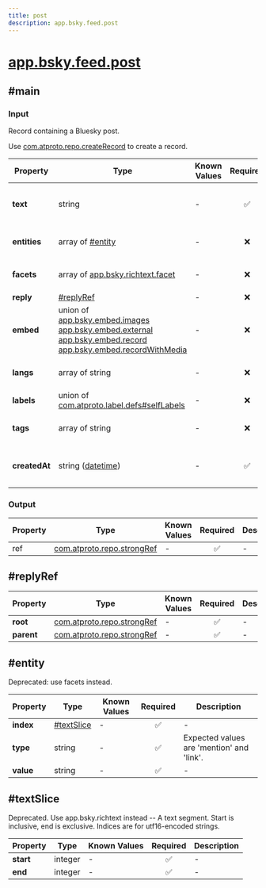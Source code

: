 ```yaml
---
title: post
description: app.bsky.feed.post
---
```


# [app.bsky.feed.post](https://github.com/myConsciousness/atproto.dart/blob/main/lexicons/app/bsky/feed/post.json)

## #main

### Input

Record containing a Bluesky post.

Use [com.atproto.repo.createRecord](../../../../lexicons/com/atproto/repo/createRecord.md#main) to create a record.

| Property | Type | Known Values | Required | Description |
| --- | --- | --- | :---: | --- |
| **text** | string | - | ✅ | The primary post content. May be an empty string, if there are embeds. |
| **entities** | array of [#entity](#entity) | - | ❌ | DEPRECATED: replaced by app.bsky.richtext.facet. |
| **facets** | array of [app.bsky.richtext.facet](../../../../lexicons/app/bsky/richtext/facet.md#main) | - | ❌ | Annotations of text (mentions, URLs, hashtags, etc) |
| **reply** | [#replyRef](#replyref) | - | ❌ | - |
| **embed** | union of <br/>[app.bsky.embed.images](../../../../lexicons/app/bsky/embed/images.md#main)<br/>[app.bsky.embed.external](../../../../lexicons/app/bsky/embed/external.md#main)<br/>[app.bsky.embed.record](../../../../lexicons/app/bsky/embed/record.md#main)<br/>[app.bsky.embed.recordWithMedia](../../../../lexicons/app/bsky/embed/recordWithMedia.md#main) | - | ❌ | - |
| **langs** | array of string | - | ❌ | Indicates human language of post primary text content. |
| **labels** | union of <br/>[com.atproto.label.defs#selfLabels](../../../../lexicons/com/atproto/label/defs.md#selflabels) | - | ❌ | - |
| **tags** | array of string | - | ❌ | Additional non-inline tags describing this post. |
| **createdAt** | string ([datetime](https://atproto.com/specs/lexicon#datetime)) | - | ✅ | Client-declared timestamp when this post was originally created. |

### Output

| Property | Type | Known Values | Required | Description |
| --- | --- | --- | :---: | --- |
| ref | [com.atproto.repo.strongRef](../../../../lexicons/com/atproto/repo/strongRef.md#main) | - | ✅ | - |

## #replyRef

| Property | Type | Known Values | Required | Description |
| --- | --- | --- | :---: | --- |
| **root** | [com.atproto.repo.strongRef](../../../../lexicons/com/atproto/repo/strongRef.md#main) | - | ✅ | - |
| **parent** | [com.atproto.repo.strongRef](../../../../lexicons/com/atproto/repo/strongRef.md#main) | - | ✅ | - |

## #entity

Deprecated: use facets instead.

| Property | Type | Known Values | Required | Description |
| --- | --- | --- | :---: | --- |
| **index** | [#textSlice](#textslice) | - | ✅ | - |
| **type** | string | - | ✅ | Expected values are 'mention' and 'link'. |
| **value** | string | - | ✅ | - |

## #textSlice

Deprecated. Use app.bsky.richtext instead -- A text segment. Start is inclusive, end is exclusive. Indices are for utf16-encoded strings.

| Property | Type | Known Values | Required | Description |
| --- | --- | --- | :---: | --- |
| **start** | integer | - | ✅ | - |
| **end** | integer | - | ✅ | - |
